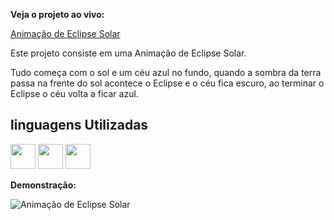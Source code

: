 **Veja o projeto ao vivo:**

[Animação de Eclipse Solar](https://ninja1375.github.io/Anima-o-de-Eclipse-Solar/)


Este projeto consiste em uma Animação de Eclipse Solar.

Tudo começa com o sol e um céu azul no fundo,  quando a sombra da terra passa na frente do sol acontece o Eclipse e o céu fica escuro,  ao  terminar o Eclipse o céu volta a ficar azul.

## linguagens Utilizadas ##


<a href="https://programartudo.blogspot.com/2024/05/html-o-que-e-e-qual-sua-funcionalidade.html?m=1" target="_blank"><img loading="lazy" src="https://cdn.jsdelivr.net/gh/devicons/devicon/icons/html5/html5-original.svg" width="40" height="40"/></a> <a href="https://programartudo.blogspot.com/2024/05/css-significado-e-funcionalidade.html?m=1" target="_blank"><img loading="lazy" src="https://cdn.jsdelivr.net/gh/devicons/devicon/icons/css3/css3-original.svg" width="40" height="40"/></a> <a href="https://programartudo.blogspot.com/2024/05/javascript-significado-e-funcionalidade.html?m=1" target="_blank"><img loading="lazy" src="https://cdn.jsdelivr.net/gh/devicons/devicon/icons/javascript/javascript-original.svg" width="40" height="40"/></a>

**Demonstração:**

![Animação de Eclipse Solar](https://github.com/user-attachments/assets/9a47c6cd-0368-431f-8c86-a66df8da4d1e)
